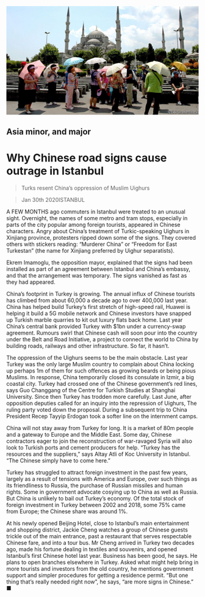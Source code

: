 ![](./images/20200201_EUP506.jpg)

## Asia minor, and major

# Why Chinese road signs cause outrage in Istanbul

> Turks resent China’s oppression of Muslim Uighurs

> Jan 30th 2020ISTANBUL

A  FEW MONTHS ago commuters in Istanbul were treated to an unusual sight. Overnight, the names of some metro and tram stops, especially in parts of the city popular among foreign tourists, appeared in Chinese characters. Angry about China’s treatment of Turkic-speaking Uighurs in Xinjiang province, protesters ripped down some of the signs. They covered others with stickers reading: “Murderer China” or “Freedom for East Turkestan” (the name for Xinjiang preferred by Uighur separatists).

Ekrem Imamoglu, the opposition mayor, explained that the signs had been installed as part of an agreement between Istanbul and China’s embassy, and that the arrangement was temporary. The signs vanished as fast as they had appeared.

China’s footprint in Turkey is growing. The annual influx of Chinese tourists has climbed from about 60,000 a decade ago to over 400,000 last year. China has helped build Turkey’s first stretch of high-speed rail, Huawei is helping it build a 5G mobile network and Chinese investors have snapped up Turkish marble quarries to kit out luxury flats back home. Last year China’s central bank provided Turkey with $1bn under a currency-swap agreement. Rumours swirl that Chinese cash will soon pour into the country under the Belt and Road Initiative, a project to connect the world to China by building roads, railways and other infrastructure. So far, it hasn’t.

The oppression of the Uighurs seems to be the main obstacle. Last year Turkey was the only large Muslim country to complain about China locking up perhaps 1m of them for such offences as growing beards or being pious Muslims. In response, China temporarily closed its consulate in Izmir, a big coastal city. Turkey had crossed one of the Chinese government’s red lines, says Guo Changgang of the Centre for Turkish Studies at Shanghai University. Since then Turkey has trodden more carefully. Last June, after opposition deputies called for an inquiry into the repression of Uighurs, The ruling party voted down the proposal. During a subsequent trip to China President Recep Tayyip Erdogan took a softer line on the internment camps.

China will not stay away from Turkey for long. It is a market of 80m people and a gateway to Europe and the Middle East. Some day, Chinese contractors eager to join the reconstruction of war-ravaged Syria will also look to Turkish ports and cement producers for help. “Turkey has the resources and the suppliers,” says Altay Atli of Koc University in Istanbul. “The Chinese simply have to come here.”

Turkey has struggled to attract foreign investment in the past few years, largely as a result of tensions with America and Europe, over such things as its friendliness to Russia, the purchase of Russian missiles and human rights. Some in government advocate cosying up to China as well as Russia. But China is unlikely to bail out Turkey’s economy. Of the total stock of foreign investment in Turkey between 2002 and 2018, some 75% came from Europe; the Chinese share was around 1%.

At his newly opened Beijing Hotel, close to Istanbul’s main entertainment and shopping district, Jackie Cheng watches a group of Chinese guests trickle out of the main entrance, past a restaurant that serves respectable Chinese fare, and into a tour bus. Mr Cheng arrived in Turkey two decades ago, made his fortune dealing in textiles and souvenirs, and opened Istanbul’s first Chinese hotel last year. Business has been good, he says. He plans to open branches elsewhere in Turkey. Asked what might help bring in more tourists and investors from the old country, he mentions government support and simpler procedures for getting a residence permit. “But one thing that’s really needed right now”, he says, “are more signs in Chinese.” ■